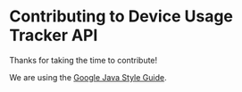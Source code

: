 # Contributing to Device Usage Tracker API

Thanks for taking the time to contribute!

We are using the [Google Java Style Guide](https://google.github.io/styleguide/javaguide.html).
